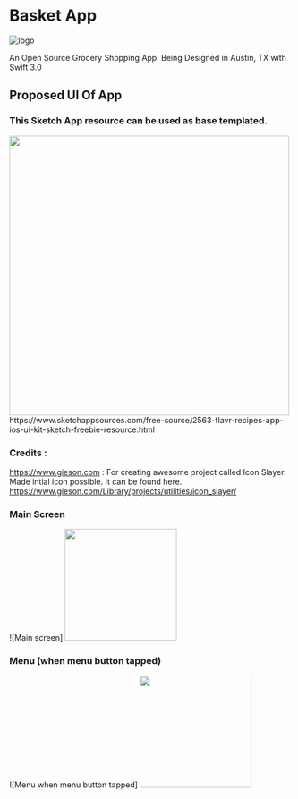 # Basket App 
![logo](https://github.com/alokc83/BasketApp/blob/development/GraphicAssets/AppIConCandidates/basket3/sizes/basket3-120.png)

An Open Source Grocery Shopping App. Being Designed in Austin, TX with Swift 3.0

## Proposed UI Of App 
### This Sketch App resource can be used as base templated. 
<img src="https://www.sketchappsources.com/resources/source-image/flavr-recipes-app-ios-ui-kit.jpg" width="500"/>
https://www.sketchappsources.com/free-source/2563-flavr-recipes-app-ios-ui-kit-sketch-freebie-resource.html


### Credits : 
https://www.gieson.com : For creating awesome project called Icon Slayer. Made intial icon possible. It can be found here. https://www.gieson.com/Library/projects/utilities/icon_slayer/


### Main Screen
![Main screen]
<img src="https://github.com/alokc83/BasketApp/blob/development/MockScreens/MainScreen.png" width="200"/>

### Menu (when menu button tapped)
![Menu when menu button tapped]
<img src="https://github.com/alokc83/BasketApp/blob/development/MockScreens/MenuButtonTapped.png" width="200"/>
